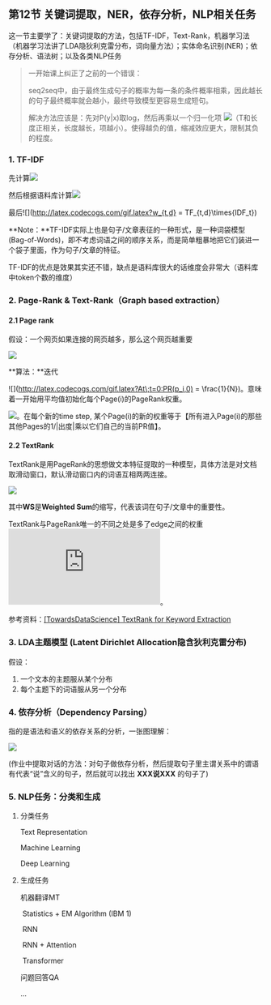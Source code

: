 ## 第12节 关键词提取，NER，依存分析，NLP相关任务

这一节主要学了：关键词提取的方法，包括TF-IDF，Text-Rank，机器学习法（机器学习法讲了LDA隐狄利克雷分布，词向量方法）；实体命名识别(NER)；依存分析、语法树；以及各类NLP任务

> 一开始课上纠正了之前的一个错误：
>
> seq2seq中，由于最终生成句子的概率为每一条的条件概率相乘，因此越长的句子最终概率就会越小，最终导致模型更容易生成短句。
>
> 解决方法应该是：先对P(y|x)取log，然后再乘以一个归一化项 ![](http://latex.codecogs.com/gif.latex?\frac{1}{T^\alpha})（T和长度正相关，长度越长，项越小）。使得越负的值，缩减效应更大，限制其负的程度。



### 1. TF-IDF

先计算![](http://latex.codecogs.com/gif.latex?TermFrequency_{t,d}=\begin{cases}tf_{t,d}=count(t,d)\\tf_{t,d}=log_{10}{count(t,d)+1}\end{cases})

然后根据语料库计算![](http://latex.codecogs.com/gif.latex?InverseDocumentFrequency(IDF)_{t}=log_{10}{\frac{N}{n_{t}}})

最后![](http://latex.codecogs.com/gif.latex?w_{t,d} = TF_{t,d}\times{IDF_t})

**Note：**TF-IDF实际上也是句子/文章表征的一种形式，是一种词袋模型(Bag-of-Words)，即不考虑词语之间的顺序关系，而是简单粗暴地把它们装进一个袋子里面，作为句子/文章的特征。

TF-IDF的优点是效果其实还不错，缺点是语料库很大的话维度会非常大（语料库中token个数的维度）

### 2. Page-Rank & Text-Rank（Graph based extraction）

#### 2.1 Page rank

假设：一个网页如果连接的网页越多，那么这个网页越重要

![](http://uricc.ga/images/2019/12/31/_20191231214446.png)

**算法：**迭代

![](http://latex.codecogs.com/gif.latex?At\;t=0:PR(p_i,0) = \frac{1}{N})。意味着一开始用平均值初始化每个Page(i)的PageRank权重。

![](http://latex.codecogs.com/gif.latex?At\;each\;time\;step:\;PR(Pi,t+1)=(1-d)+d*\sum_{j\in{In(P_i)}}{\frac{1}{|Out(P_j)|}PR(P_j,t)})。在每个新的time step, 某个Page(i)的新的权重等于【所有进入Page(i)的那些其他Pages的1/|出度|乘以它们自己的当前PR值】。

#### 2.2 TextRank

TextRank是用PageRank的思想做文本特征提取的一种模型，具体方法是对文档取滑动窗口，默认滑动窗口内的词语互相两两连接。

![](http://latex.codecogs.com/gif.latex?WS(V_i)=(1-d)+d*\sum_{j\in{In(V_i)}}{\frac{w_{ji}}{\sum_{V_k\in{Out(V_j)}}{w_{jk}}}WS(V_j)})

其中**WS**是**Weighted Sum**的缩写，代表该词在句子/文章中的重要性。

TextRank与PageRank唯一的不同之处是多了edge之间的权重![](http://latex.codecogs.com/gif.latex?w)。

参考资料：[[TowardsDataScience] TextRank for Keyword Extraction](https://towardsdatascience.com/textrank-for-keyword-extraction-by-python-c0bae21bcec0)

### 3. LDA主题模型 (Latent Dirichlet Allocation隐含狄利克雷分布) 

假设：

1. 一个文本的主题服从某个分布
2. 每个主题下的词语服从另一个分布



### 4. 依存分析（Dependency Parsing）

指的是语法和语义的依存关系的分析，一张图理解：

![](http://uricc.ga/images/2020/01/06/_20200106151459.png)

(作业中提取对话的方法：对句子做依存分析，然后提取句子里主谓关系中的谓语有代表“说”含义的句子，然后就可以找出 **XXX说XXX** 的句子了)



### 5. NLP任务：分类和生成

1. 分类任务

   Text Representation

   Machine Learning

   Deep Learning

2. 生成任务

   机器翻译MT

   ​		Statistics + EM Algorithm (IBM 1)

   ​		RNN

   ​		RNN + Attention

   ​		Transformer

   问题回答QA

   ...
   
   ​		

